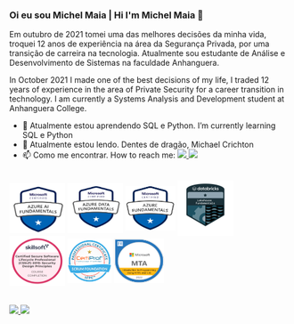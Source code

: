 ### Oi eu sou Michel Maia | Hi I'm Michel Maia 👋

Em outubro de 2021 tomei uma das melhores decisões da minha vida, troquei 12 anos de experiência na área da Segurança Privada, por uma transição de carreira na tecnologia. Atualmente sou estudante de Análise e Desenvolvimento de Sistemas na faculdade Anhanguera. 

In October 2021 I made one of the best decisions of my life, I traded 12 years of experience in the area of Private Security for a career transition in technology. I am currently a Systems Analysis and Development student at Anhanguera College. 

<!--
<p align="center">
  <img src="https://tenor.com/view/jim-carrey-jim-carrey-typing-jim-carrey-typing-angry-jim-carrey-typing-fast-gif-22736994"/>
</p>
-->


- 🌱 Atualmente estou aprendendo SQL e Python. I’m currently learning SQL e Python
- 📗 Atualmente estou lendo. Dentes de dragão, Michael Crichton
- 📫 Como me encontrar. How to reach me: 
<a href="programador.michel.maia@gmail.com " target="_blank"> <img src="https://img.shields.io/badge/Gmail-D14836?style=for-the-badge&logo=gmail&logoColor=white"/> </a> <a href="https://www.linkedin.com/in/maia-michel" target="_blank"> <img src="https://img.shields.io/badge/LinkedIn-0077B5?style=for-the-badge&logo=linkedin&logoColor=white"/> </a>  


<br>


<div style= "display: inline_block">
  <img align="center" alt="AI-badge" height="90" width="100" src="ai 900.png">
  <img align="center" alt="DP-badge" height="90" width="100" src="dp900-michel.png">
  <img align="center" alt="AZ-badge" height="80" width="90" src="az900-michel.png">
  <img align="center" alt="Databricks-badge" height="100" width="100" src="databricks-michel.png">
  <img align="center" alt="CSSLP-badge" height="90" width="100" src="CSSLP-michel.png">
  <img align="center" alt="Srcum-badge" height="80" width="80" src="scrum-michel.png">
   <img align="center" alt="MTA-badge" height="80" width="90" src="mta-michel.png">
</div>
<br>
<br>
  
  <div>
  <a href="https://github.com/michel-maia">
  <img height="180em" src="https://github-readme-stats.vercel.app/api?username=michel-maia&show_icons=true&theme=prussian&include_all_commits=true&count_private=true"/>
  <img height="220em" src="https://github-readme-stats.vercel.app/api/top-langs/?username=michel-maia&layout=compact&langs_count=168&theme=prussian"/>
  </div> <br> <br>


## 

<br>
<!--
![Snake animation](https://github.com/Michel-Maia/Michel-Maia/blob/output/github-contribution-grid-snake.svg)

</div>
-->
